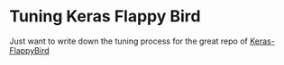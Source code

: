 # Tuning Keras Flappy Bird

Just want to write down the tuning process for the great repo of
[Keras-FlappyBird](https://github.com/yanpanlau/Keras-FlappyBird)